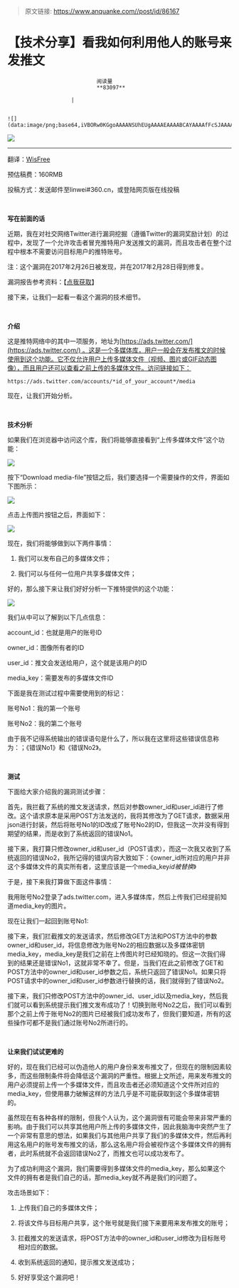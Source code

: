 > 原文链接: https://www.anquanke.com//post/id/86167 


# 【技术分享】看我如何利用他人的账号来发推文


                                阅读量   
                                **83097**
                            
                        |
                        
                                                                                                                                    ![](data:image/png;base64,iVBORw0KGgoAAAANSUhEUgAAAAEAAAABCAYAAAAfFcSJAAAAAXNSR0IArs4c6QAAAARnQU1BAACxjwv8YQUAAAAJcEhZcwAADsQAAA7EAZUrDhsAAAANSURBVBhXYzh8+PB/AAffA0nNPuCLAAAAAElFTkSuQmCC)
                                                                                            



**[![](https://p5.ssl.qhimg.com/t01c3e0ac543d1651b2.jpg)](https://p5.ssl.qhimg.com/t01c3e0ac543d1651b2.jpg)**

****

翻译：[WisFree](http://bobao.360.cn/member/contribute?uid=2606963099)

预估稿费：160RMB

投稿方式：发送邮件至linwei#360.cn，或登陆网页版在线投稿

**<br>**

**写在前面的话**

近期，我在对社交网络Twitter进行漏洞挖掘（遵循Twitter的漏洞奖励计划）的过程中，发现了一个允许攻击者冒充推特用户发送推文的漏洞，而且攻击者在整个过程中根本不需要访问目标用户的推特账号。

注：这个漏洞在2017年2月26日被发现，并在2017年2月28日得到修复。

漏洞报告参考资料：【[点我获取](https://hackerone.com/reports/208978)】

接下来，让我们一起看一看这个漏洞的技术细节。

<br>

**介绍**

这是推特网络中的其中一项服务，地址为[https://ads.twitter.com/](https://ads.twitter.com/) 。这是一个多媒体库，用户一般会在发布推文的时候使用到这个功能。它不仅允许用户上传多媒体文件（视频、图片或GIF动态图像），而且用户还可以查看之前上传的多媒体文件。访问链接如下：

```
https://ads.twitter.com/accounts/*id_of_your_account*/media
```

现在，让我们开始分析。

<br>

**技术分析**

如果我们在浏览器中访问这个库，我们将能够直接看到“上传多媒体文件”这个功能：

[![](https://p0.ssl.qhimg.com/t012724621149f3e76e.png)](https://p0.ssl.qhimg.com/t012724621149f3e76e.png)

按下“Download media-file”按钮之后，我们要选择一个需要操作的文件，界面如下图所示：

[![](https://p1.ssl.qhimg.com/t010e5910172db1da50.png)](https://p1.ssl.qhimg.com/t010e5910172db1da50.png)

点击上传图片按钮之后，界面如下：

[![](https://p4.ssl.qhimg.com/t01485356bba7d698f2.png)](https://p4.ssl.qhimg.com/t01485356bba7d698f2.png)

现在，我们将能够做到以下两件事情：

1. 我们可以发布自己的多媒体文件；

2. 我们可以与任何一位用户共享多媒体文件；

好的，那么接下来让我们好好分析一下推特提供的这个功能：

[![](https://p4.ssl.qhimg.com/t015fb4e2874471ba4a.png)](https://p4.ssl.qhimg.com/t015fb4e2874471ba4a.png)

我们从中可以了解到以下几点信息：

account_id：也就是用户的账号ID

owner_id：图像所有者的ID

user_id：推文会发送给用户，这个就是该用户的ID

media_key：需要发布的多媒体文件ID

下面是我在测试过程中需要使用到的标记：

账号No1：我的第一个账号

账号No2：我的第二个账号

由于我不记得系统输出的错误语句是什么了，所以我在这里将这些错误信息称为：；《错误No1》和《错误No2》。

<br>

**测试**

下面给大家介绍我的漏洞测试步骤：

首先，我拦截了系统的推文发送请求，然后对参数owner_id和user_id进行了修改。这个请求原本是采用POST方法发送的，我将其修改为了GET请求，数据采用json进行封装，然后将账号No1的ID改成了账号No2的ID，但我这一次并没有得到期望的结果，而是收到了系统返回的错误No1。

接下来，我打算只修改owner_id和user_id（POST请求），而这一次我又收到了系统返回的错误No2，我所记得的错误内容大致如下：《owner_id所对应的用户并非这个多媒体文件的真实所有者，这里应该是一个media_key*id被替换*》

于是，接下来我打算做下面这件事情：

我用账号No2登录了ads.twitter.com，进入多媒体库，然后上传我们已经提前知道media_key的图片。

现在让我们一起回到账号No1:

接下来，我们拦截推文的发送请求，然后修改GET方法和POST方法中的参数owner_id和user_id，将信息修改为账号No2的相应数据以及多媒体密钥media_key，media_key是我们之前在上传图片时已经知晓的。但这一次我们得到的结果还是错误No1，这就非常不幸了。但是，当我们在此之前修改了GET和POST方法中的owner_id和user_id参数之后，系统只返回了错误No1。如果只将POST请求中的owner_id和user_id参数进行替换的话，我们就得到了错误No2。

接下来，我们只修改POST方法中的owner_id、user_id以及media_key，然后我们就可以看到系统提示我们推文发布成功了！切换到账号No2之后，我们可以看到那个之前上传于账号No2的图片已经被我们成功发布了，但我们要知道，所有的这些操作可都不是我们通过账号No2所进行的。

<br>

**让来我们试试更难的**

好的，现在我们已经可以伪造他人的用户身份来发布推文了，但现在的限制因素较多，而这些限制条件将会降低这个漏洞的严重性。根据上文所述，用来发布推文的用户必须提前上传一个多媒体文件，而且攻击者还必须知道这个文件所对应的media_key，但使用暴力破解这样的方法几乎是不可能获取到这个多媒体密钥的。

虽然现在有各种各样的限制，但我个人认为，这个漏洞很有可能会带来非常严重的影响。由于我们可以共享其他用户所上传的多媒体文件，因此我脑海中突然产生了一个非常有意思的想法，如果我们与其他用户共享了我们的多媒体文件，然后再利用这名用户的账号发布推文的话，那么这名用户将会被视作这个多媒体文件的拥有者，此时系统就不会返回错误No2了，而推文也可以成功发布了。

为了成功利用这个漏洞，我们需要得到多媒体文件的media_key，那么如果这个文件的拥有者是我们自己的话，那media_key就不再是我们的问题了。

攻击场景如下：

1. 上传我们自己的多媒体文件；

2. 将该文件与目标用户共享，这个账号就是我们接下来要用来发布推文的账号；

3. 拦截推文的发送请求，将POST方法中的owner_id和user_id修改为目标账号相对应的数据。

4. 收到系统返回的通知，提示推文发送成功；

5. 好好享受这个漏洞吧！
